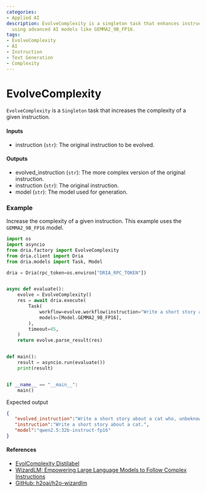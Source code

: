 ```yaml
---
categories:
- Applied AI
description: EvolveComplexity is a singleton task that enhances instruction complexity
  using advanced AI models like GEMMA2_9B_FP16.
tags:
- EvolveComplexity
- AI
- Instruction
- Text Generation
- Complexity
---
```


# EvolveComplexity

`EvolveComplexity` is a `Singleton` task that increases the complexity of a given instruction.

#### Inputs
- instruction (`str`): The original instruction to be evolved.

#### Outputs
- evolved_instruction (`str`): The more complex version of the original instruction.
- instruction (`str`): The original instruction.
- model (`str`): The model used for generation.

### Example

Increase the complexity of a given instruction. This example uses the `GEMMA2_9B_FP16` model.

```python
import os
import asyncio
from dria.factory import EvolveComplexity
from dria.client import Dria
from dria.models import Task, Model

dria = Dria(rpc_token=os.environ["DRIA_RPC_TOKEN"])


async def evaluate():
    evolve = EvolveComplexity()
    res = await dria.execute(
        Task(
            workflow=evolve.workflow(instruction="Write a short story about a cat.").model_dump(),
            models=[Model.GEMMA2_9B_FP16],
        ),
        timeout=45,
    )
    return evolve.parse_result(res)


def main():
    result = asyncio.run(evaluate())
    print(result)


if __name__ == "__main__":
    main()
```

Expected output

```json
{
   "evolved_instruction":"Write a short story about a cat who, unbeknownst to its human family, communicates with other cats in a secret language that revolves around solving mysteries within the neighborhood. The cat must navigate between two worlds: the simple life of domesticity and the complex web of feline intrigue, all while trying not to reveal their dual life to their human companions.",
   "instruction":"Write a short story about a cat.",
   "model":"qwen2.5:32b-instruct-fp16"
}
```

#### References
- [EvolComplexity Distilabel](https://distilabel.argilla.io/latest/components-gallery/tasks/evolcomplexity/)
- [WizardLM: Empowering Large Language Models to Follow Complex Instructions](https://arxiv.org/abs/2304.12244)
- [GitHub: h2oai/h2o-wizardlm](https://github.com/h2oai/h2o-wizardlm)